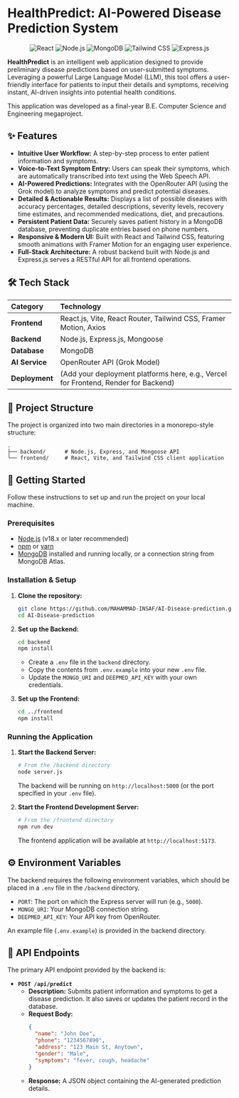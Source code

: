 # HealthPredict: AI-Powered Disease Prediction System

<div align="center">
  <img src="https://img.shields.io/badge/React-20232A?style=for-the-badge&logo=react&logoColor=61DAFB" alt="React"/>
  <img src="https://img.shields.io/badge/Node.js-339933?style=for-the-badge&logo=nodedotjs&logoColor=white" alt="Node.js"/>
  <img src="https://img.shields.io/badge/MongoDB-4EA94B?style=for-the-badge&logo=mongodb&logoColor=white" alt="MongoDB"/>
  <img src="https://img.shields.io/badge/Tailwind_CSS-38B2AC?style=for-the-badge&logo=tailwind-css&logoColor=white" alt="Tailwind CSS"/>
  <img src="https://img.shields.io/badge/Express.js-000000?style=for-the-badge&logo=express&logoColor=white" alt="Express.js"/>
</div>

**HealthPredict** is an intelligent web application designed to provide preliminary disease predictions based on user-submitted symptoms. Leveraging a powerful Large Language Model (LLM), this tool offers a user-friendly interface for patients to input their details and symptoms, receiving instant, AI-driven insights into potential health conditions.

This application was developed as a final-year B.E. Computer Science and Engineering megaproject.

## ✨ Features

-   **Intuitive User Workflow:** A step-by-step process to enter patient information and symptoms.
-   **Voice-to-Text Symptom Entry:** Users can speak their symptoms, which are automatically transcribed into text using the Web Speech API.
-   **AI-Powered Predictions:** Integrates with the OpenRouter API (using the Grok model) to analyze symptoms and predict potential diseases.
-   **Detailed & Actionable Results:** Displays a list of possible diseases with accuracy percentages, detailed descriptions, severity levels, recovery time estimates, and recommended medications, diet, and precautions.
-   **Persistent Patient Data:** Securely saves patient history in a MongoDB database, preventing duplicate entries based on phone numbers.
-   **Responsive & Modern UI:** Built with React and Tailwind CSS, featuring smooth animations with Framer Motion for an engaging user experience.
-   **Full-Stack Architecture:** A robust backend built with Node.js and Express.js serves a RESTful API for all frontend operations.

## 🛠️ Tech Stack

| Category      | Technology                                                                                             |
| :------------ | :----------------------------------------------------------------------------------------------------- |
| **Frontend**  | React.js, Vite, React Router, Tailwind CSS, Framer Motion, Axios                                       |
| **Backend**   | Node.js, Express.js, Mongoose                                                                          |
| **Database**  | MongoDB                                                                                                |
| **AI Service**| OpenRouter API (Grok Model)                                                                            |
| **Deployment**| (Add your deployment platforms here, e.g., Vercel for Frontend, Render for Backend)                    |

## 📂 Project Structure

The project is organized into two main directories in a monorepo-style structure:

```
.
├── backend/      # Node.js, Express, and Mongoose API
└── frontend/     # React, Vite, and Tailwind CSS client application
```

## 🚀 Getting Started

Follow these instructions to set up and run the project on your local machine.

### Prerequisites

-   [Node.js](https://nodejs.org/) (v18.x or later recommended)
-   [npm](https://www.npmjs.com/) or [yarn](https://yarnpkg.com/)
-   [MongoDB](https://www.mongodb.com/try/download/community) installed and running locally, or a connection string from MongoDB Atlas.

### Installation & Setup

1.  **Clone the repository:**
    ```bash
    git clone https://github.com/MAHAMMAD-INSAF/AI-Disease-prediction.git
    cd AI-Disease-prediction
    ```

2.  **Set up the Backend:**
    ```bash
    cd backend
    npm install
    ```
    -   Create a `.env` file in the `backend` directory.
    -   Copy the contents from `.env.example` into your new `.env` file.
    -   Update the `MONGO_URI` and `DEEPMED_API_KEY` with your own credentials.

3.  **Set up the Frontend:**
    ```bash
    cd ../frontend
    npm install
    ```

### Running the Application

1.  **Start the Backend Server:**
    ```bash
    # From the /backend directory
    node server.js
    ```
    The backend will be running on `http://localhost:5000` (or the port specified in your `.env` file).

2.  **Start the Frontend Development Server:**
    ```bash
    # From the /frontend directory
    npm run dev
    ```
    The frontend application will be available at `http://localhost:5173`.

## ⚙️ Environment Variables

The backend requires the following environment variables, which should be placed in a `.env` file in the `/backend` directory.

-   `PORT`: The port on which the Express server will run (e.g., `5000`).
-   `MONGO_URI`: Your MongoDB connection string.
-   `DEEPMED_API_KEY`: Your API key from OpenRouter.

An example file (`.env.example`) is provided in the backend directory.

## 📄 API Endpoints

The primary API endpoint provided by the backend is:

-   **`POST /api/predict`**
    -   **Description:** Submits patient information and symptoms to get a disease prediction. It also saves or updates the patient record in the database.
    -   **Request Body:**
        ```json
        {
          "name": "John Doe",
          "phone": "1234567890",
          "address": "123 Main St, Anytown",
          "gender": "Male",
          "symptoms": "fever, cough, headache"
        }
        ```
    -   **Response:** A JSON object containing the AI-generated prediction details.
